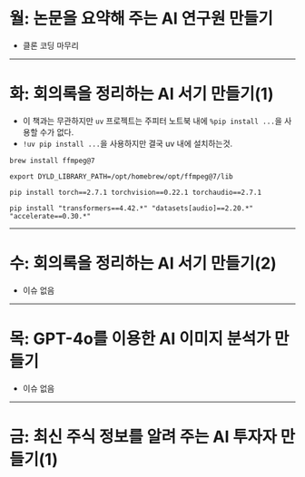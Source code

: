 # 월: 논문을 요약해 주는 AI 연구원 만들기
- 클론 코딩 마무리
---
# 화: 회의록을 정리하는 AI 서기 만들기(1)
- 이 책과는 무관하지만 `uv` 프로젝트는 주피터 노트북 내에 `%pip install ...`을 사용할 수가 없다.
- `!uv pip install ...`을 사용하지만 결국 uv 내에 설치하는것.
```terminal
brew install ffmpeg@7

export DYLD_LIBRARY_PATH=/opt/homebrew/opt/ffmpeg@7/lib

pip install torch==2.7.1 torchvision==0.22.1 torchaudio==2.7.1

pip install "transformers==4.42.*" "datasets[audio]==2.20.*" "accelerate==0.30.*"
```

---
# 수: 회의록을 정리하는 AI 서기 만들기(2)
- 이슈 없음
---
# 목: GPT-4o를 이용한 AI 이미지 분석가 만들기
- 이슈 없음
---
# 금: 최신 주식 정보를 알려 주는 AI 투자자 만들기(1)